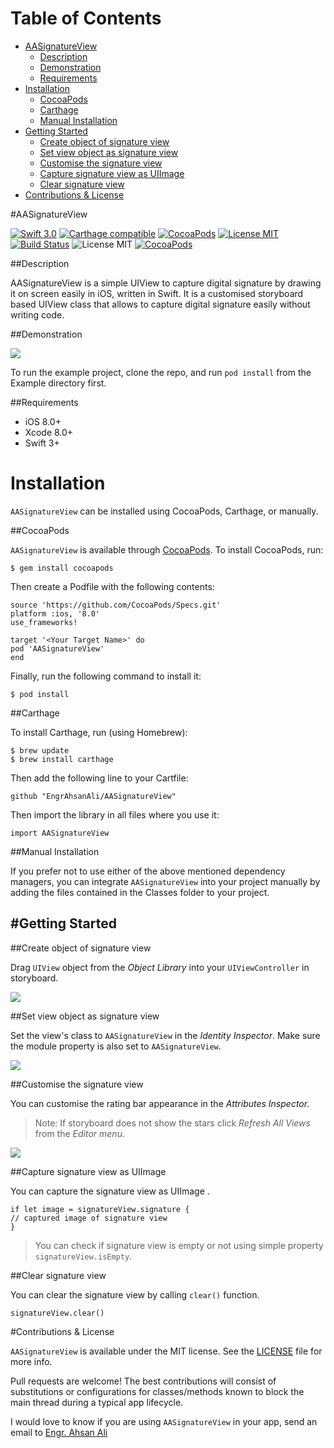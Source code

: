 # Table of Contents

- [AASignatureView](#section-id-4)
  - [Description](#section-id-10)
  - [Demonstration](#section-id-16)
  - [Requirements](#section-id-26)
- [Installation](#section-id-32)
  - [CocoaPods](#section-id-37)
  - [Carthage](#section-id-63)
  - [Manual Installation](#section-id-82)
- [Getting Started](#section-id-87)
  - [Create object of signature view](#section-id-90)
  - [Set view object as signature view](#section-id-104)
  - [Customise the signature view](#section-id-112)
  - [Capture signature view as UIImage](#section-id-132)
  - [Clear signature view](#section-id-150)
- [Contributions & License](#section-id-156)


<div id='section-id-4'/>

#AASignatureView

[![Swift 3.0](https://img.shields.io/badge/Swift-3.0-orange.svg?style=flat)](https://developer.apple.com/swift/) [![Carthage compatible](https://img.shields.io/badge/Carthage-compatible-4BC51D.svg?style=flat)](https://github.com/Carthage/Carthage) [![CocoaPods](https://img.shields.io/cocoapods/v/AASignatureView.svg)](http://cocoadocs.org/docsets/AASignatureView) [![License MIT](https://img.shields.io/badge/License-MIT-blue.svg?style=flat)](https://github.com/Carthage/Carthage) [![Build Status](https://travis-ci.org/EngrAhsanAli/AASignatureView.svg?branch=master)](https://travis-ci.org/EngrAhsanAli/AASignatureView) 
![License MIT](https://img.shields.io/github/license/mashape/apistatus.svg) [![CocoaPods](https://img.shields.io/cocoapods/p/AASignatureView.svg)]()


<div id='section-id-10'/>

##Description


AASignatureView is a simple UIView to capture digital signature by drawing it on screen easily in iOS, written in Swift. It is a customised storyboard based UIView class that allows to capture digital signature easily without writing code.


<div id='section-id-16'/>

##Demonstration



![](https://github.com/EngrAhsanAli/AASignatureView/blob/master/Screenshots/demo.gif)


To run the example project, clone the repo, and run `pod install` from the Example directory first.


<div id='section-id-26'/>

##Requirements

- iOS 8.0+
- Xcode 8.0+
- Swift 3+

<div id='section-id-32'/>

# Installation

`AASignatureView` can be installed using CocoaPods, Carthage, or manually.


<div id='section-id-37'/>

##CocoaPods

`AASignatureView` is available through [CocoaPods](http://cocoapods.org). To install CocoaPods, run:

`$ gem install cocoapods`

Then create a Podfile with the following contents:

```
source 'https://github.com/CocoaPods/Specs.git'
platform :ios, '8.0'
use_frameworks!

target '<Your Target Name>' do
pod 'AASignatureView'
end

```

Finally, run the following command to install it:
```
$ pod install
```



<div id='section-id-63'/>

##Carthage

To install Carthage, run (using Homebrew):
```
$ brew update
$ brew install carthage
```
Then add the following line to your Cartfile:

```
github "EngrAhsanAli/AASignatureView" 
```

Then import the library in all files where you use it:
```
import AASignatureView
```


<div id='section-id-82'/>

##Manual Installation

If you prefer not to use either of the above mentioned dependency managers, you can integrate `AASignatureView` into your project manually by adding the files contained in the Classes folder to your project.


<div id='section-id-87'/>

#Getting Started
----------

<div id='section-id-90'/>

##Create object of signature view

Drag `UIView` object from the *Object Library* into your `UIViewController` in storyboard.

![](https://github.com/EngrAhsanAli/AASignatureView/blob/master/Screenshots/Step1.png)

<div id='section-id-104'/>

##Set view object as signature view

Set the view's class to `AASignatureView` in the *Identity Inspector*.
Make sure the module property is also set to  `AASignatureView`.

![](https://github.com/EngrAhsanAli/AASignatureView/blob/master/Screenshots/Step2.png)

<div id='section-id-112'/>

##Customise the signature view

You can customise the rating bar appearance in the *Attributes Inspector.* 

> Note: If storyboard does not show the stars click *Refresh All Views* from the *Editor menu*.

![](https://github.com/EngrAhsanAli/AASignatureView/blob/master/Screenshots/Step3.png)

<div id='section-id-132'/>

##Capture signature view as UIImage

You can capture the signature view as UIImage .

```
if let image = signatureView.signature {
// captured image of signature view
}
```

> You can check if signature view is empty or not using simple property `signatureView.isEmpty`.

<div id='section-id-150'/>

##Clear signature view

You can clear the signature view by calling `clear()` function.

```
signatureView.clear()
```

<div id='section-id-156'/>

#Contributions & License

`AASignatureView` is available under the MIT license. See the [LICENSE](./LICENSE) file for more info.

Pull requests are welcome! The best contributions will consist of substitutions or configurations for classes/methods known to block the main thread during a typical app lifecycle.

I would love to know if you are using `AASignatureView` in your app, send an email to [Engr. Ahsan Ali](mailto:hafiz.m.ahsan.ali@gmail.com)

